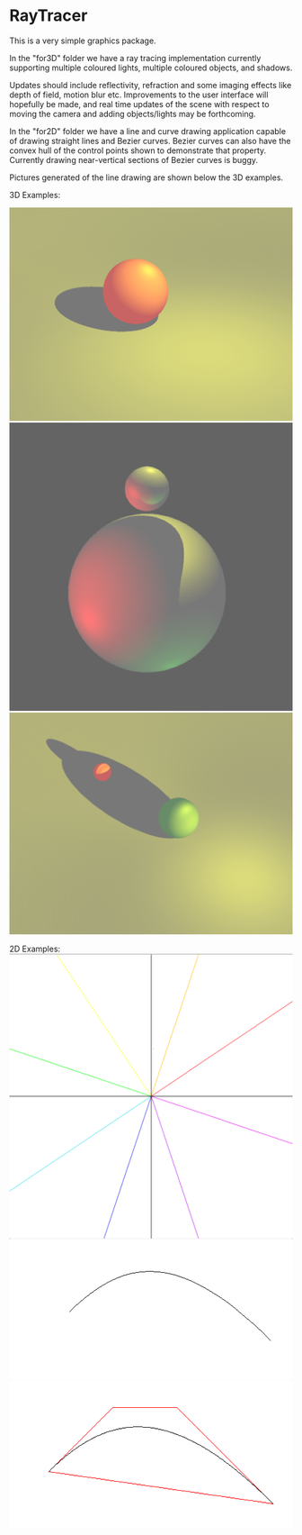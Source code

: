 # RayTracer
This is a very simple graphics package.

In the "for3D" folder we have a ray tracing implementation currently supporting multiple coloured lights, multiple coloured objects, and shadows. 

Updates should include reflectivity, refraction and some imaging effects like depth of field, motion blur etc. Improvements to the user interface will hopefully be made, and real time updates of the scene with respect to moving the camera and adding objects/lights may be forthcoming.

In the "for2D" folder we have a line and curve drawing application capable of drawing straight lines and Bezier curves. Bezier curves can also have the convex hull of the control points shown to demonstrate that property. Currently drawing near-vertical sections of Bezier curves is buggy.

Pictures generated of the line drawing are shown below the 3D examples.

3D Examples:

![Using a plane as a floor](https://github.com/rjmcf/RayTracer/blob/master/Ball_on_a_Plane.png)
![Showing multiple shadows and lights](https://github.com/rjmcf/RayTracer/blob/master/Multiple_Lights_Multiple_Shadows.png)
![More use of the floor](https://github.com/rjmcf/RayTracer/blob/master/Shadows_on_a_Plane.png)

2D Examples:
![Lines in all octants and horizontal and vertical](https://github.com/rjmcf/RayTracer/blob/master/lines.png)
![A simple Bezier curve](https://github.com/rjmcf/RayTracer/blob/master/bezier.png)
![The same Bezier curve showing the convex hull](https://github.com/rjmcf/RayTracer/blob/master/bezier_with_hull.png)

